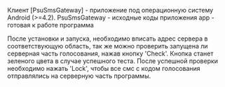 Клиент [PsuSmsGateway] - приложение под операционную систему Android (>=4.2).
PsuSmsGateway - исходные коды приложения
app - готовая к работе программа

После установки и запуска, необходимо вписать адрес сервера в соответствующую область,
так же можно проверить запущена ли серверная часть голосования, нажав кнопку 'Check'. Кнопка станет зеленого цвета в случае успешного теста.
После успешной проверки необходимо нажать 'Lock', чтобы все смс с кодом голосования отправлялись на серверную часть программы.
